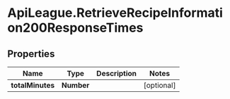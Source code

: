 # ApiLeague.RetrieveRecipeInformation200ResponseTimes

## Properties

Name | Type | Description | Notes
------------ | ------------- | ------------- | -------------
**totalMinutes** | **Number** |  | [optional] 


